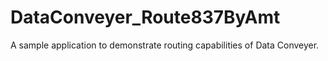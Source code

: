 # DataConveyer_Route837ByAmt
A sample application to demonstrate routing capabilities of Data Conveyer.
